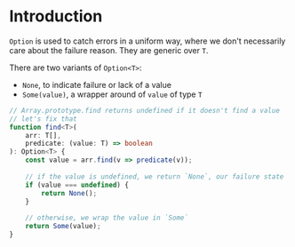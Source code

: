 # Introduction

`Option` is used to catch errors in a uniform way, where we don't necessarily care about the failure reason. They are generic over `T`.

There are two variants of `Option<T>`:

* `None`, to indicate failure or lack of a value
* `Some(value)`, a wrapper around of `value` of type `T`

```typescript
// Array.prototype.find returns undefined if it doesn't find a value
// let's fix that
function find<T>(
    arr: T[],
    predicate: (value: T) => boolean
): Option<T> {
    const value = arr.find(v => predicate(v));
    
    // if the value is undefined, we return `None`, our failure state
    if (value === undefined) {
        return None();
    }
    
    // otherwise, we wrap the value in `Some`
    return Some(value);
}
```

